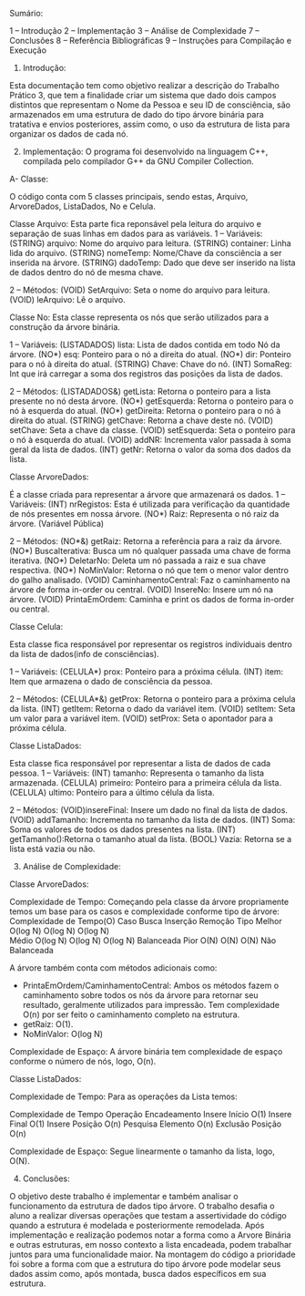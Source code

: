
Sumário:

1 – Introdução
2 – Implementação
3 – Análise de Complexidade
7 – Conclusões 
8 – Referência Bibliográficas
9 – Instruções para Compilação e Execução








1.	Introdução:

Esta documentação tem como objetivo realizar a descrição do Trabalho Prático 3, que tem a finalidade criar um sistema que dado dois 
campos distintos que representam o Nome da Pessoa e seu ID de consciência, são armazenados em uma estrutura de dado do tipo árvore binária 
para tratativa e envios posteriores, assim como, o uso da estrutura de lista para organizar os dados de cada nó.

2.	Implementação:
O programa foi desenvolvido na linguagem C++, compilada pelo compilador G++ da GNU Compiler Collection.

A-	Classe:

O código conta com 5 classes principais, sendo estas, Arquivo, ArvoreDados, ListaDados, No e Celula.


Classe Arquivo:
Esta parte fica reponsável pela leitura do arquivo e separação de suas linhas em dados para as variáveis.
1 – Variáveis:
(STRING) arquivo: Nome do arquivo para leitura.
(STRING) container: Linha lida do arquivo.
(STRING) nomeTemp: Nome/Chave da consciência a ser inserida na árvore.
(STRING) dadoTemp: Dado que deve ser inserido na lista de dados dentro do nó de mesma chave.

2 – Métodos:
(VOID) SetArquivo: Seta o nome do arquivo para leitura.
(VOID) leArquivo: Lê o arquivo.

  
Classe No:
Esta classe representa os nós que serão utilizados para a construção da árvore binária.

1 – Variáveis:
(LISTADADOS) lista: Lista de dados contida em todo Nó da árvore.
(NO*) esq: Ponteiro para o nó a direita do atual.
(NO*) dir: Ponteiro para o nó à direita do atual.
(STRING) Chave: Chave do nó.
(INT) SomaReg: Int que irá carregar a soma dos registros das posições da lista de dados.
		
2 – Métodos:
(LISTADADOS&) getLista: Retorna o ponteiro para a lista presente no nó desta árvore.
(NO*) getEsquerda: Retorna o ponteiro para o nó à esquerda do atual.
(NO*) getDireita: Retorna o ponteiro para o nó à direita do atual.
(STRING) getChave: Retorna a chave deste nó. 
(VOID) setChave: Seta a chave da classe.
(VOID) setEsquerda: Seta o ponteiro para o nó à esquerda do atual.
(VOID) addNR: Incrementa valor passada à soma geral da lista de dados.
(INT) getNr: Retorna o valor da soma dos dados da lista.


Classe ArvoreDados:

É a classe criada para representar a árvore que armazenará os dados.
1 – Variáveis:
(INT) nrRegistos: Esta é utilizada para verificação da quantidade de nós presentes em nossa árvore.
(NO*) Raiz: Representa o nó raiz da árvore. (Variável Pública)
		
2 – Métodos:
(NO*&) getRaiz: Retorna a referência para a raiz da árvore.
(NO*) BuscaIterativa: Busca um nó qualquer passada uma chave de forma iterativa.
(NO*) DeletarNo: Deleta um nó passada a raiz e sua chave respectiva.
(NO*) NoMinValor: Retorna o nó que tem o menor valor dentro do galho analisado.
(VOID) CaminhamentoCentral: Faz o caminhamento na árvore de forma in-order ou central.
(VOID) InsereNo: Insere um nó na árvore.
(VOID) PrintaEmOrdem: Caminha e print os dados de forma in-order ou central.



Classe Celula:

Esta classe fica responsável por representar os registros individuais dentro da lista de dados(info de consciências).

1 – Variáveis:
(CELULA*) prox: Ponteiro para a próxima célula.
(INT) item: Item que armazena o dado de consciência da pessoa.

2 – Métodos:
(CELULA*&) getProx: Retorna o ponteiro para a próxima celula da lista.
(INT) getItem: Retorna o dado da variável item.
(VOID) setItem: Seta um valor para a variável item.
(VOID) setProx: Seta o apontador para a próxima célula.


Classe ListaDados:

Esta classe fica responsável por representar a lista de dados de cada pessoa.
1 – Variáveis:
(INT) tamanho: Representa o tamanho da lista armazenada.
(CELULA) primeiro: Ponteiro para a primeira célula da lista.
(CELULA) ultimo: Ponteiro para a último célula da lista.

2 – Métodos:
(VOID)insereFinal: Insere um dado no final da lista de dados.
(VOID) addTamanho: Incrementa no tamanho da lista de dados.
(INT) Soma: Soma os valores de todos os dados presentes na lista.
(INT) getTamanho():Retorna o tamanho atual da lista.
(BOOL) Vazia: Retorna se a lista está vazia ou não.

 

3.	Análise de Complexidade:

Classe ArvoreDados:

Complexidade de Tempo:
Começando pela classe da árvore propriamente temos um base para os casos e complexidade conforme tipo de árvore:
Complexidade de Tempo(O)
Caso	Busca	Inserção	Remoção	Tipo
Melhor 	O(log N)	O(log N)	O(log N)	 
 Médio	O(log N)	O(log N)	O(log N)	Balanceada
Pior 	O(N)	O(N)	O(N)	Não Balanceada

A árvore também conta com métodos adicionais como:
- PrintaEmOrdem/CaminhamentoCentral: Ambos os métodos fazem o caminhamento sobre todos os nós da árvore para retornar seu resultado, geralmente utilizados para impressão.
Tem complexidade O(n) por ser feito o caminhamento completo na estrutura.
- getRaiz: O(1).
- NoMinValor: O(log N)


Complexidade de Espaço:
A árvore binária tem complexidade de espaço conforme o número de nós, logo, O(n).


Classe ListaDados:

Complexidade de Tempo:
Para as operações da Lista temos:

Complexidade de Tempo
Operação	Encadeamento
Insere Início	O(1)
Insere Final	O(1)
Insere Posição	O(n)
Pesquisa Elemento	O(n)
Exclusão Posição	O(n)



Complexidade de Espaço:
Segue linearmente o tamanho da lista, logo, O(N).





4.	Conclusões:

O objetivo deste trabalho é implementar e também analisar o funcionamento da estrutura de dados tipo árvore.
O trabalho desafia o aluno a realizar diversas operações que testam a assertividade do código quando a estrutura é modelada e posteriormente remodelada.
Após implementação e realização podemos notar a forma como a Arvore Binária e outras estruturas, em nosso contexto a lista encadeada, podem trabalhar juntos para uma funcionalidade maior.
Na montagem do código a prioridade foi sobre a forma com que a estrutura do tipo árvore pode modelar seus dados assim como, após montada, busca dados específicos em sua estrutura.

